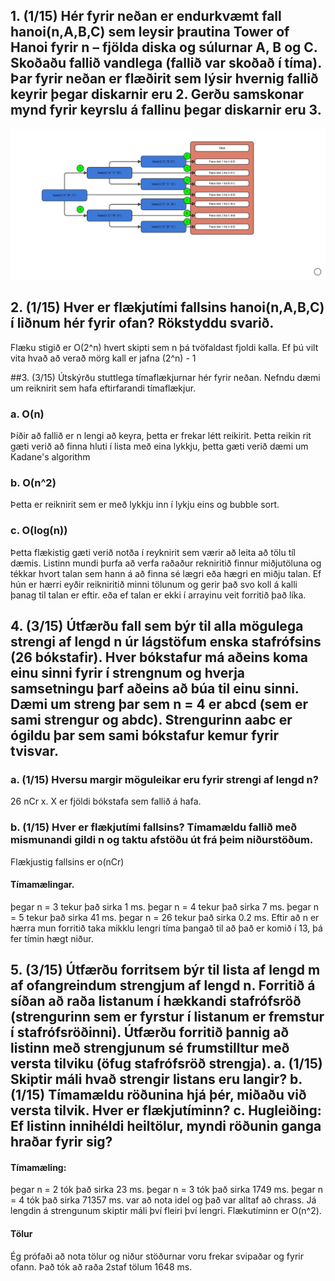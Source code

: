 
## 1. (1/15) Hér fyrir neðan er endurkvæmt fall hanoi(n,A,B,C) sem leysir þrautina Tower of Hanoi fyrir n – fjölda diska og súlurnar A, B og C. Skoðaðu fallið vandlega (fallið var skoðað í tíma). Þar fyrir neðan er flæðirit sem lýsir hvernig fallið keyrir þegar diskarnir eru 2. Gerðu samskonar mynd fyrir keyrslu á fallinu þegar diskarnir eru 3.

![alt text](https://github.com/Robertingi00/FORR3RR05DU/blob/master/Skilavekrefni_3/flowchart.png)

## 2. (1/15) Hver er flækjutími fallsins hanoi(n,A,B,C) í liðnum hér fyrir ofan? Rökstyddu svarið.

Flæku stigið er O(2^n) hvert skipti sem n þá tvöfaldast fjoldi kalla. Ef þú vilt vita hvað að verað mörg kall er jafna (2^n) - 1


##3. (3/15) Útskýrðu stuttlega tímaflækjurnar hér fyrir neðan. Nefndu dæmi um reiknirit sem hafa
eftirfarandi tímaflækjur.
### a. O(n)
Þíðir að fallið er n lengi að keyra, þetta er frekar létt reikirit. Þetta reikin rit gæti verið að finna hluti í lista með eina lykkju, þetta gæti verið dæmi um Kadane's algorithm
### b. O(n^2)
Þetta er reiknirit sem er með lykkju inn í lykju eins og bubble sort.
### c. O(log(n))
Þetta flækistig gæti verið notða í reyknirit sem værir að leita að tölu tíl dæmis. Listinn mundi þurfa að verfa raðaður rekniritið finnur miðjutöluna og tékkar hvort talan sem hann á að finna sé lægri eða hægri en miðju talan. Ef hún er hærri eyðir reikniritið minni tölunum og gerir það svo koll á kalli þanag til talan er eftir. eða ef talan er ekki í arrayinu veit forritið það líka.


## 4. (3/15) Útfærðu fall sem býr til alla mögulega strengi af lengd n úr lágstöfum enska stafrófsins (26 bókstafir). Hver bókstafur má aðeins koma einu sinni fyrir í strengnum og hverja samsetningu þarf aðeins að búa til einu sinni. Dæmi um streng þar sem n = 4 er abcd (sem er sami strengur og abdc). Strengurinn aabc er ógildu þar sem sami bókstafur kemur fyrir tvisvar.

### a. (1/15) Hversu margir möguleikar eru fyrir strengi af lengd n?
26 nCr x. X er fjöldi bókstafa sem fallið á hafa.

### b. (1/15) Hver er flækjutími fallsins? Tímamældu fallið með mismunandi gildi n og taktu afstöðu út frá þeim niðurstöðum.
Flækjustig fallsins er o(nCr)

#### Tímamælingar.
þegar n = 3 tekur það sirka 1 ms.
þegar n = 4 tekur það sirka 7 ms.
þegar n = 5 tekur það sirka 41 ms.
þegar n = 26 tekur það sirka 0.2 ms.
Eftir að n er hærra mun forritið taka mikklu lengri tíma þangað til að það er komið í 13, þá fer tímin hægt niður.



## 5. (3/15) Útfærðu forritsem býr til lista af lengd m af ofangreindum strengjum af lengd n. Forritið á síðan að raða listanum í hækkandi stafrófsröð (strengurinn sem er fyrstur í listanum er fremstur í stafrófsröðinni). Útfærðu forritið þannig að listinn með strengjunum sé frumstilltur með versta tilviku (öfug stafrófsröð strengja). a. (1/15) Skiptir máli hvað strengir listans eru langir? b. (1/15) Tímamældu röðunina hjá þér, miðaðu við versta tilvik. Hver er flækjutíminn? c. Hugleiðing: Ef listinn innihéldi heiltölur, myndi röðunin ganga hraðar fyrir sig?

#### Tímamæling:
þegar n = 2 tók það sirka 23 ms.
þegar n = 3 tók það sirka 1749 ms.
þegar n = 4 tók það sirka 71357 ms.
var að nota idel og það var alltaf að chrass. Já lengdin á strengunum skiptir máli því fleiri því lengri. Flækutíminn er O(n^2).


#### Tölur

Ég prófaði að nota tölur og niður stöðurnar voru frekar svipaðar og fyrir ofann. Það tók að raða 2staf tölum 1648 ms. 

